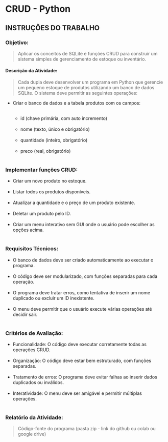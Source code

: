 # CRUD - Python

## INSTRUÇÕES DO TRABALHO

### Objetivo: 
  > Aplicar os conceitos de SQLite e funções CRUD para construir um sistema simples de gerenciamento de estoque ou inventário.

#### Descrição da Atividade:
  > Cada dupla deve desenvolver um programa em Python que gerencie um pequeno estoque de produtos utilizando um banco de dados SQLite. O sistema deve permitir as seguintes operações:
  <ul>
      <li>Criar o banco de dados e a tabela produtos com os campos: </li> <br>
		<ul>
      <li>id (chave primária, com auto incremento) </li> <br>
      <li>nome (texto, único e obrigatório) </li> <br>
      <li>quantidade (inteiro, obrigatório) </li> <br>
      <li>preco (real, obrigatório) </li> <br>
		</ul>
  </ul>

### Implementar funções CRUD:
<ul>
  <li> Criar um novo produto no estoque. </li><br>
  <li> Listar todos os produtos disponíveis. </li><br>
  <li> Atualizar a quantidade e o preço de um produto existente. </li><br>
  <li> Deletar um produto pelo ID. </li><br>
  <li> Criar um menu interativo sem GUI onde o usuário pode escolher as opções acima. </li><br>
</ul>

### Requisitos Técnicos:
<ul>
  <li> O banco de dados deve ser criado automaticamente ao executar o programa. </li><br>
  <li> O código deve ser modularizado, com funções separadas para cada operação. </li><br>
  <li> O programa deve tratar erros, como tentativa de inserir um nome duplicado ou excluir um ID inexistente. </li><br>
  <li> O menu deve permitir que o usuário execute várias operações até decidir sair. </li><br>
</ul>

### Critérios de Avaliação:
<ul>
  <li> Funcionalidade: O código deve executar corretamente todas as operações CRUD. </li><br>
  <li> Organização: O código deve estar bem estruturado, com funções separadas. </li><br>
  <li> Tratamento de erros: O programa deve evitar falhas ao inserir dados duplicados ou inválidos. </li><br>
  <li> Interatividade: O menu deve ser amigável e permitir múltiplas operações. </li><br>
</ul>

### Relatório da Atividade:
  > Código-fonte do programa (pasta zip - link do github ou colab ou google drive) </li>
